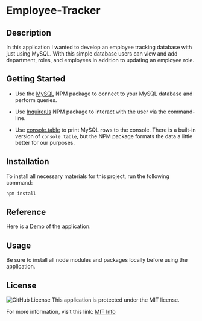 # Employee-Tracker

## Description
In this application I wanted to develop an employee tracking database with just using MySQL. With this simple database users can view and add department, roles, and employees in addition to updating an employee role. 

## Getting Started

* Use the [MySQL](https://www.npmjs.com/package/mysql) NPM package to connect to your MySQL database and perform queries.

* Use [InquirerJs](https://www.npmjs.com/package/inquirer/v/0.2.3) NPM package to interact with the user via the command-line.

* Use [console.table](https://www.npmjs.com/package/console.table) to print MySQL rows to the console. There is a built-in version of `console.table`, but the NPM package formats the data a little better for our purposes.

## Installation

To install all necessary materials for this project, run the following command:

```
npm install
```

## Reference
Here is a [Demo](https://youtu.be/IW4cigqDlXs) of the application. 


## Usage

Be sure to install all node modules and packages locally before using the application.

## License
![GitHub License](https://img.shields.io/badge/License-MIT-blue.svg)
This application is protected under the MIT license.

For more information, visit this link: [MIT Info](https://opensource.org/licenses/MIT)